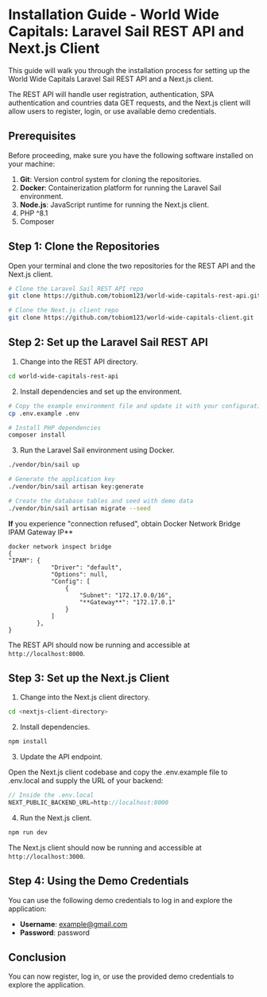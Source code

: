 # Installation Guide - World Wide Capitals: Laravel Sail REST API and Next.js Client

This guide will walk you through the installation process for setting up the World Wide Capitals Laravel Sail REST API and a Next.js client. 

The REST API will handle user registration, authentication, SPA authentication and countries data GET requests, and the Next.js client will allow users to register, login, or use available demo credentials.

## Prerequisites

Before proceeding, make sure you have the following software installed on your machine:

1. **Git**: Version control system for cloning the repositories.
2. **Docker**: Containerization platform for running the Laravel Sail environment.
3. **Node.js**: JavaScript runtime for running the Next.js client.
4. PHP ^8.1
5. Composer

## Step 1: Clone the Repositories

Open your terminal and clone the two repositories for the REST API and the Next.js client.

```bash
# Clone the Laravel Sail REST API repo
git clone https://github.com/tobiom123/world-wide-capitals-rest-api.git

# Clone the Next.js client repo
git clone https://github.com/tobiom123/world-wide-capitals-client.git
```

## Step 2: Set up the Laravel Sail REST API

1. Change into the REST API directory.

```bash
cd world-wide-capitals-rest-api
```

2. Install dependencies and set up the environment.

```bash
# Copy the example environment file and update it with your configuration
cp .env.example .env

# Install PHP dependencies
composer install
```

3. Run the Laravel Sail environment using Docker.

```bash
./vendor/bin/sail up

# Generate the application key
./vendor/bin/sail artisan key:generate

# Create the database tables and seed with demo data
./vendor/bin/sail artisan migrate --seed
```
**If** you experience "connection refused", obtain Docker Network Bridge IPAM Gateway IP**
```
docker network inspect bridge
{
"IPAM": {
            "Driver": "default",
            "Options": null,
            "Config": [
                {
                    "Subnet": "172.17.0.0/16",
                    "**Gateway**": "172.17.0.1"
                }
            ]
        },
}
```

The REST API should now be running and accessible at `http://localhost:8000`.

## Step 3: Set up the Next.js Client

1. Change into the Next.js client directory.

```bash
cd <nextjs-client-directory>
```

2. Install dependencies.

```bash
npm install
```

3. Update the API endpoint.

Open the Next.js client codebase and copy the .env.example file to .env.local and supply the URL of your backend:

```javascript
// Inside the .env.local
NEXT_PUBLIC_BACKEND_URL=http://localhost:8000
```

4. Run the Next.js client.

```bash
npm run dev
```

The Next.js client should now be running and accessible at `http://localhost:3000`.

## Step 4: Using the Demo Credentials

You can use the following demo credentials to log in and explore the application:

- **Username**: example@gmail.com
- **Password**: password

## Conclusion

You can now register, log in, or use the provided demo credentials to explore the application.
